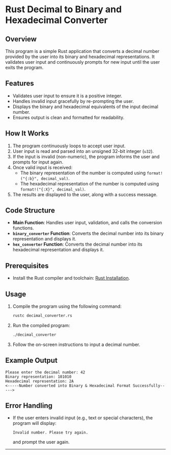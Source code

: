 # Rust Decimal to Binary and Hexadecimal Converter

## Overview
This program is a simple Rust application that converts a decimal number provided by the user into its binary and hexadecimal representations. It validates user input and continuously prompts for new input until the user exits the program.

## Features
- Validates user input to ensure it is a positive integer.
- Handles invalid input gracefully by re-prompting the user.
- Displays the binary and hexadecimal equivalents of the input decimal number.
- Ensures output is clean and formatted for readability.

## How It Works
1. The program continuously loops to accept user input.
2. User input is read and parsed into an unsigned 32-bit integer (`u32`).
3. If the input is invalid (non-numeric), the program informs the user and prompts for input again.
4. Once valid input is received:
   - The binary representation of the number is computed using `format!("{:b}", decimal_val)`.
   - The hexadecimal representation of the number is computed using `format!("{:X}", decimal_val)`.
5. The results are displayed to the user, along with a success message.

## Code Structure
- **Main Function**: Handles user input, validation, and calls the conversion functions.
- **`binary_converter` Function**: Converts the decimal number into its binary representation and displays it.
- **`hex_converter` Function**: Converts the decimal number into its hexadecimal representation and displays it.

## Prerequisites
- Install the Rust compiler and toolchain: [Rust Installation](https://www.rust-lang.org/tools/install).

## Usage
1. Compile the program using the following command:
   ```sh
   rustc decimal_converter.rs
   ```
2. Run the compiled program:
   ```sh
   ./decimal_converter
   ```
3. Follow the on-screen instructions to input a decimal number.

## Example Output
```
Please enter the decimal number: 42
Binary representation: 101010
Hexadecimal representation: 2A
<-----Number converted into Binary & Hexadecimal Format Successfully----->
```

## Error Handling
- If the user enters invalid input (e.g., text or special characters), the program will display:
  ```
  Invalid number. Please try again.
  ```
  and prompt the user again.

---
